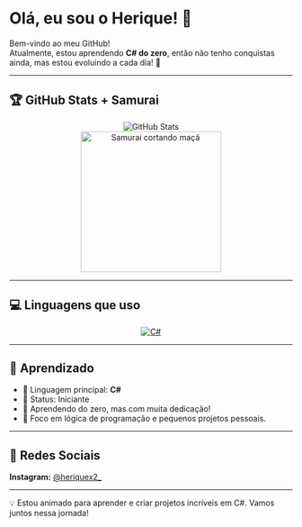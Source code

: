 # Olá, eu sou o Herique! 👋

Bem-vindo ao meu GitHub!  
Atualmente, estou aprendendo **C# do zero**, então não tenho conquistas ainda, mas estou evoluindo a cada dia! 💪

---

## 🏆 GitHub Stats + Samurai

<div align="center">

<!-- Card do GitHub Stats -->
<img src="https://github-readme-stats.vercel.app/api?username=heriquex&theme=dracula&show_icons=true&count_private=true" alt="GitHub Stats"/>

<!-- GIF do Samurai -->
<br>
<img src="https://media.giphy.com/media/l41lI4bYmcsPJX9Go/giphy.gif" alt="Samurai cortando maçã" width="250"/>

</div>

---

## 💻 Linguagens que uso

<div align="center">

<!-- Badge do C# -->
[![C#](https://img.shields.io/badge/C%23-239120?style=for-the-badge&logo=c-sharp&logoColor=white)](https://docs.microsoft.com/en-us/dotnet/csharp/)

</div>

---

## 📖 Aprendizado

- 🔹 Linguagem principal: **C#**  
- 🔹 Status: Iniciante  
- 🔹 Aprendendo do zero, mas com muita dedicação!  
- 🔹 Foco em lógica de programação e pequenos projetos pessoais.

---

## 📸 Redes Sociais

**Instagram:** [@heriquex2_](https://www.instagram.com/heriquex2_/)

---

💡 Estou animado para aprender e criar projetos incríveis em C#. Vamos juntos nessa jornada!



